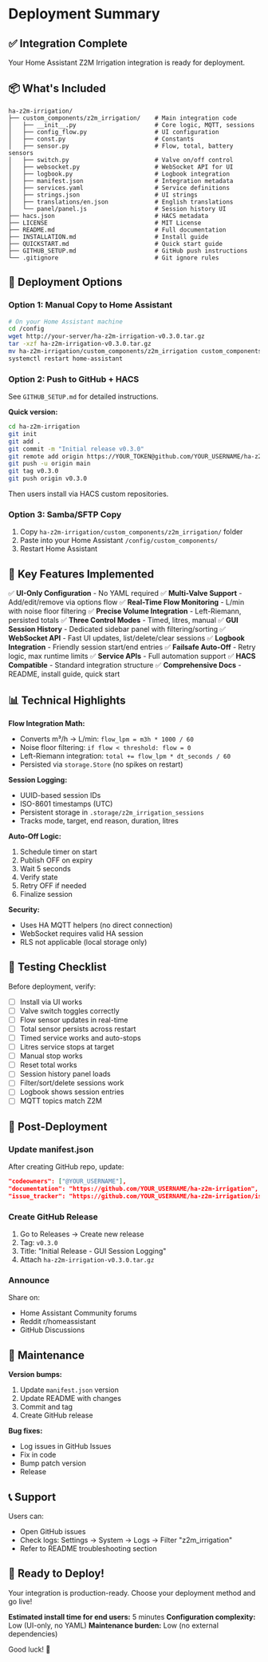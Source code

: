 # Deployment Summary

## ✅ Integration Complete

Your Home Assistant Z2M Irrigation integration is ready for deployment.

## 📦 What's Included

```
ha-z2m-irrigation/
├── custom_components/z2m_irrigation/    # Main integration code
│   ├── __init__.py                      # Core logic, MQTT, sessions
│   ├── config_flow.py                   # UI configuration
│   ├── const.py                         # Constants
│   ├── sensor.py                        # Flow, total, battery sensors
│   ├── switch.py                        # Valve on/off control
│   ├── websocket.py                     # WebSocket API for UI
│   ├── logbook.py                       # Logbook integration
│   ├── manifest.json                    # Integration metadata
│   ├── services.yaml                    # Service definitions
│   ├── strings.json                     # UI strings
│   ├── translations/en.json             # English translations
│   └── panel/panel.js                   # Session history UI
├── hacs.json                            # HACS metadata
├── LICENSE                              # MIT License
├── README.md                            # Full documentation
├── INSTALLATION.md                      # Install guide
├── QUICKSTART.md                        # Quick start guide
├── GITHUB_SETUP.md                      # GitHub push instructions
└── .gitignore                           # Git ignore rules
```

## 🚀 Deployment Options

### Option 1: Manual Copy to Home Assistant

```bash
# On your Home Assistant machine
cd /config
wget http://your-server/ha-z2m-irrigation-v0.3.0.tar.gz
tar -xzf ha-z2m-irrigation-v0.3.0.tar.gz
mv ha-z2m-irrigation/custom_components/z2m_irrigation custom_components/
systemctl restart home-assistant
```

### Option 2: Push to GitHub + HACS

See `GITHUB_SETUP.md` for detailed instructions.

**Quick version:**
```bash
cd ha-z2m-irrigation
git init
git add .
git commit -m "Initial release v0.3.0"
git remote add origin https://YOUR_TOKEN@github.com/YOUR_USERNAME/ha-z2m-irrigation.git
git push -u origin main
git tag v0.3.0
git push origin v0.3.0
```

Then users install via HACS custom repositories.

### Option 3: Samba/SFTP Copy

1. Copy `ha-z2m-irrigation/custom_components/z2m_irrigation/` folder
2. Paste into your Home Assistant `/config/custom_components/`
3. Restart Home Assistant

## 🎯 Key Features Implemented

✅ **UI-Only Configuration** - No YAML required
✅ **Multi-Valve Support** - Add/edit/remove via options flow
✅ **Real-Time Flow Monitoring** - L/min with noise floor filtering
✅ **Precise Volume Integration** - Left-Riemann, persisted totals
✅ **Three Control Modes** - Timed, litres, manual
✅ **GUI Session History** - Dedicated sidebar panel with filtering/sorting
✅ **WebSocket API** - Fast UI updates, list/delete/clear sessions
✅ **Logbook Integration** - Friendly session start/end entries
✅ **Failsafe Auto-Off** - Retry logic, max runtime limits
✅ **Service APIs** - Full automation support
✅ **HACS Compatible** - Standard integration structure
✅ **Comprehensive Docs** - README, install guide, quick start

## 📊 Technical Highlights

**Flow Integration Math:**
- Converts m³/h → L/min: `flow_lpm = m3h * 1000 / 60`
- Noise floor filtering: `if flow < threshold: flow = 0`
- Left-Riemann integration: `total += flow_lpm * dt_seconds / 60`
- Persisted via `storage.Store` (no spikes on restart)

**Session Logging:**
- UUID-based session IDs
- ISO-8601 timestamps (UTC)
- Persistent storage in `.storage/z2m_irrigation_sessions`
- Tracks mode, target, end reason, duration, litres

**Auto-Off Logic:**
1. Schedule timer on start
2. Publish OFF on expiry
3. Wait 5 seconds
4. Verify state
5. Retry OFF if needed
6. Finalize session

**Security:**
- Uses HA MQTT helpers (no direct connection)
- WebSocket requires valid HA session
- RLS not applicable (local storage only)

## 🧪 Testing Checklist

Before deployment, verify:

- [ ] Install via UI works
- [ ] Valve switch toggles correctly
- [ ] Flow sensor updates in real-time
- [ ] Total sensor persists across restart
- [ ] Timed service works and auto-stops
- [ ] Litres service stops at target
- [ ] Manual stop works
- [ ] Reset total works
- [ ] Session history panel loads
- [ ] Filter/sort/delete sessions work
- [ ] Logbook shows session entries
- [ ] MQTT topics match Z2M

## 📝 Post-Deployment

### Update manifest.json

After creating GitHub repo, update:
```json
"codeowners": ["@YOUR_USERNAME"],
"documentation": "https://github.com/YOUR_USERNAME/ha-z2m-irrigation",
"issue_tracker": "https://github.com/YOUR_USERNAME/ha-z2m-irrigation/issues"
```

### Create GitHub Release

1. Go to Releases → Create new release
2. Tag: `v0.3.0`
3. Title: "Initial Release - GUI Session Logging"
4. Attach `ha-z2m-irrigation-v0.3.0.tar.gz`

### Announce

Share on:
- Home Assistant Community forums
- Reddit r/homeassistant
- GitHub Discussions

## 🔧 Maintenance

**Version bumps:**
1. Update `manifest.json` version
2. Update README with changes
3. Commit and tag
4. Create GitHub release

**Bug fixes:**
- Log issues in GitHub Issues
- Fix in code
- Bump patch version
- Release

## 📞 Support

Users can:
- Open GitHub issues
- Check logs: Settings → System → Logs → Filter "z2m_irrigation"
- Refer to README troubleshooting section

## 🎉 Ready to Deploy!

Your integration is production-ready. Choose your deployment method and go live!

**Estimated install time for end users:** 5 minutes
**Configuration complexity:** Low (UI-only, no YAML)
**Maintenance burden:** Low (no external dependencies)

Good luck! 🚀
